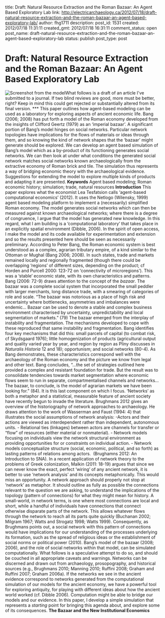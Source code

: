 title: Draft: Natural Resource Extraction and the Roman Bazaar: An Agent Based Exploratory Lab
link: http://electricarchaeology.ca/2012/07/18/draft-natural-resource-extraction-and-the-roman-bazaar-an-agent-based-exploratory-lab/
author: fhg1711
description: 
post_id: 1531
created: 2012/07/18 11:31:11
created_gmt: 2012/07/18 16:31:11
comment_status: open
post_name: draft-natural-resource-extraction-and-the-roman-bazaar-an-agent-based-exploratory-lab
status: publish
post_type: post

# Draft: Natural Resource Extraction and the Roman Bazaar: An Agent Based Exploratory Lab

![Screenshot from the model](http://electricarchaeologist.files.wordpress.com/2012/07/romanbazaar.png?w=300)What follows is a draft of an article I've submitted to a journal. If two blind reviews are good, more must be better, right? Keep in mind this could get rejected or substantially altered from its final version. *** This paper outlines how agent-based modeling can be used as a laboratory for exploring aspects of ancient economic life. Bang (2006; 2008) has put forth a model of the Roman economy developed from the insights of Clifford Geertz (1979) as an ‘imperial bazaar’. A significant portion of Bang’s model hinges on social networks. Particular network topologies have implications for the flows of materials or ideas through them, and so knowing the kind of network shapes that the ‘bazaar’ might generate should be explored. We can develop an agent based simulation of Bang’s model which as a by-product of its functioning generates social networks. We can then look at under what conditions the generated social network matches social networks known archaeologically from the extractive economy of Roman brick and tile. The simulation thus represents a way of bridging economic theory with the archaeological evidence. Suggestions for extending the model to explore multiple kinds of products and adapting it are presented. **Keywords** Agent based modeling; Roman economic history; simulation; trade, natural resources **Introduction** This paper explores what the economist Lea Tesfatsion calls ‘agent-based computational economics’ (2012). It uses the Netlogo (Wilensky, 1999) agent based modeling platform to implement a (necessarily) simplified Roman economy. The model generates social networks which can then be measured against known archaeological networks; where there is a degree of congruence, I argue that the model has generated new knowledge. In this regard, what I am building is a ‘computational laboratory’ that takes place in an explicitly spatial environment (Dibble, 2006). In the spirit of open access, I make the model and its code available for experimentation and extension and so the results presented here should be seen as necessarily preliminary. According to Peter Bang, the Roman economic system is best understood as a complex, agrarian tributary empire, of a kind similar to the Ottoman or Mughal (Bang 2006; 2008). In such states, trade and markets remained locally and regionally fragmented (though there could be overlapping ‘regions’ of different sizes, depending on the product; cf Horden and Purcell 2000: 123-72 on ‘connectivity of microregions’). This was a ‘stable’ economic state, with its own characteristics and patterns. Bang (2006: 72-9) draws attention to the concept of the _bazaar_. The bazaar was a complete social system that incorporated the small peddler with larger merchants, long distance trade, with a smearing of categories of role and scale. “The bazaar was notorious as a place of high risk and uncertainty where bottlenecks, asymmetries and imbalances were endemic… Bazaar can be used to denote a stable and complex business environment characterised by uncertainty, unpredictability and local segmentation of markets.” (79) The bazaar emerged from the interplay of instability and fragmentation. The mechanisms developed to cope with these reproduced that same instability and fragmentation. Bang identifies four key mechanisms that did this: small parcels of capital (to combat risk, cf Skydsgaard 1976); little homogenization of products (agricultural output and quality varied year by year, and region by region as Pliny discusses in _Naturalis Historia_ 12 and 18); opportunism; and social networks (80-4). As Bang demonstrates, these characteristics correspond well with the archaeology of the Roman economy and the picture we know from legal and other text. Bang concludes, “…the set of strategies outlined here provided a complex and resistant foundation for trade. But the result was to consolidate tendencies towards market segmentation where economic flows seem to run in separate, compartmentalised channels and networks... The bazaar, to conclude, is the model of agrarian markets we have been looking for.” (84). It is this last component on which I focus. ‘Networks’ as both a metaphor and a statistical, measurable feature of ancient society have recently begun to invade the literature. Brughmans 2012 gives an overview of the historiography of network approaches to archaeology. He draws attention to the work of Wasserman and Faust (1994: 4) that illustrates the social assumptions of network analysis: -Actors and their actions are viewed as interdependent rather than independent, autonomous units. \- Relational ties (linkages) between actors are channels for transfer or “flow” of resources (either material or nonmaterial). \- Network models focusing on individuals view the network structural environment as providing opportunities for or constraints on individual action. \- Network models conceptualize structure (social, economic, political, and so forth) as lasting patterns of relations among actors.  (Brughamns 2012: An Introduction to SNA). In a recent application of network theory to the problems of Greek colonization, Malkin (2011: 18-19) argues that since we can never know the exact, perfect ‘wiring’ of any ancient network, it is better to use ‘network analysis’ and its concepts metaphorically. This would miss an opportunity. A network approach should properly not stop at ‘network’ as metaphor. It should outline as fully as possible the connections relevant to the question we are asking, to understand the implications of the topology (pattern of connections) for what they might mean for history. A small-world, in network terms, is one where most connections are local and short, while a handful of individuals have connections that connect otherwise disparate parts of the network. This allows whatever flows through the network to reach all its parts quite quickly (Buchanan 2002; Milgram 1967; Watts and Strogatz 1998; Watts 1999). Consequently, as Brughmans points out, a social network with this pattern of connections would have implications for our understanding of the processes underlying its formation, such as the spread of religious ideas or the establishment of social norms or political power (2010). Bang’s model of the bazaar (2008; 2006), and the role of social networks within that model, can be simulated computationally. What follows is a speculative attempt to do so, and should be couched in all appropriate caveats and warnings. Networks can be discerned and drawn out from archaeology, prosopography, and historical sources (e.g., Brughmans 2010; Manning 2010; Ruffini 2008; Graham and Ruffini 2007; Graham 2006a). If the networks we see in the ancient evidence correspond to networks generated from the computational simulation of our models for the ancient economy, we have a powerful tool for exploring antiquity, for playing with different ideas about how the ancient world worked (cf. Dibble 2006). Computation might be able to bridge our models and our evidence. In this paper, I develop a simple simulation that represents a _starting_ point for bringing this agenda about, and explore some of its consequences. **The Bazaar and the New Institutional Economics**